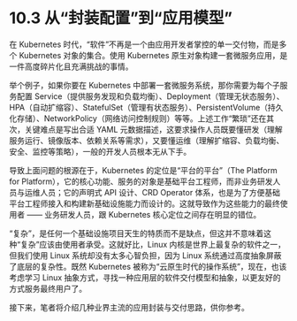 # 10.3 从“封装配置”到“应用模型”

在 Kubernetes 时代，“软件”不再是一个由应用开发者掌控的单一交付物，而是多个 Kubernetes 对象的集合。使用 Kubernetes 原生对象构建一套微服务应用，是一件高度碎片化且充满挑战的事情。

举个例子，如果你要在 Kubernetes 中部署一套微服务系统，那你需要为每个子服务配置 Service（提供服务发现和负载均衡）、Deployment（管理无状态服务）、HPA（自动扩缩容）、StatefulSet（管理有状态服务）、PersistentVolume（持久化存储）、NetworkPolicy（网络访问控制规则）等等。上述工作“繁琐”还在其次，关键难点是写出合适 YAML 元数据描述，这要求操作人员既要懂研发（理解服务运行、镜像版本、依赖关系等需求），又要懂运维（理解扩缩容、负载均衡、安全、监控等策略），一般的开发人员根本无从下手。

导致上面问题的根源在于，Kubernetes 的定位是“平台的平台”（The Platform for Platform），它的核心功能、服务的对象是基础平台工程师，而非业务研发人员与运维人员；它的声明式 API 设计、CRD Operator 体系，也是为了方便基础平台工程师接入和构建新基础设施能力而设计的。这就导致作为这些能力的最终使用者 —— 业务研发人员，跟 Kubernetes 核心定位之间存在明显的错位。

“复杂”，是任何一个基础设施项目天生的特质而不是缺点，但这并不意味着这种“复杂”应该由使用者承受。这就好比，Linux 内核是世界上最复杂的软件之一，但我们使用 Linux 系统却没有太多心智负担，因为 Linux 系统通过高度抽象屏蔽了底层的复杂性。既然 Kubernetes 被称为“云原生时代的操作系统”，现在，也该考虑学习 Linux 抽象方式，寻找一种应用层的软件交付模型和抽象，以更友好的方式服务最终用户了。

接下来，笔者将介绍几种业界主流的应用封装与交付思路，供你参考。
